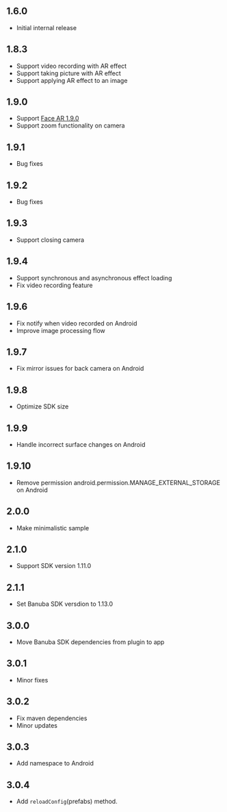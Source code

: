 ## 1.6.0

* Initial internal release

## 1.8.3
* Support video recording with AR effect
* Support taking picture with AR effect
* Support applying AR effect to an image

## 1.9.0
* Support [Face AR 1.9.0](https://www.banuba.com/blog/face-ar-sdk-v1.9.0-improved-rendering-and-new-effects-player-api)
* Support zoom functionality on camera

## 1.9.1
* Bug fixes

## 1.9.2
* Bug fixes

## 1.9.3
* Support closing camera

## 1.9.4
* Support synchronous and asynchronous effect loading
* Fix video recording feature

## 1.9.6
* Fix notify when video recorded on Android
* Improve image processing flow

## 1.9.7
* Fix mirror issues for back camera on Android

## 1.9.8
* Optimize SDK size

## 1.9.9
* Handle incorrect surface changes on Android

## 1.9.10
* Remove permission android.permission.MANAGE_EXTERNAL_STORAGE on Android

## 2.0.0
* Make minimalistic sample

## 2.1.0
* Support SDK version 1.11.0

## 2.1.1
* Set Banuba SDK versdion to 1.13.0

## 3.0.0
* Move Banuba SDK dependencies from plugin to app

## 3.0.1
* Minor fixes

## 3.0.2
* Fix maven dependencies
* Minor updates

## 3.0.3
* Add namespace to Android

## 3.0.4
* Add ```reloadConfig```(prefabs) method.
